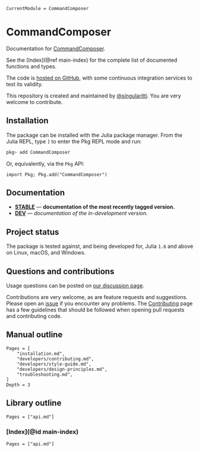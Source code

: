 ```@meta
CurrentModule = CommandComposer
```

# CommandComposer

Documentation for [CommandComposer](https://github.com/singularitti/CommandComposer.jl).

See the [Index](@ref main-index) for the complete list of documented functions
and types.

The code is [hosted on GitHub](https://github.com/singularitti/CommandComposer.jl),
with some continuous integration services to test its validity.

This repository is created and maintained by [@singularitti](https://github.com/singularitti).
You are very welcome to contribute.

## Installation

The package can be installed with the Julia package manager.
From the Julia REPL, type `]` to enter the Pkg REPL mode and run:

```julia
pkg> add CommandComposer
```

Or, equivalently, via the `Pkg` API:

```@repl
import Pkg; Pkg.add("CommandComposer")
```

## Documentation

- [**STABLE**](https://singularitti.github.io/CommandComposer.jl/stable) — **documentation of the most recently tagged version.**
- [**DEV**](https://singularitti.github.io/CommandComposer.jl/dev) — _documentation of the in-development version._

## Project status

The package is tested against, and being developed for, Julia `1.6` and above on Linux,
macOS, and Windows.

## Questions and contributions

Usage questions can be posted on
[our discussion page](https://github.com/singularitti/CommandComposer.jl/discussions).

Contributions are very welcome, as are feature requests and suggestions. Please open an
[issue](https://github.com/singularitti/CommandComposer.jl/issues)
if you encounter any problems. The [Contributing](@ref) page has
a few guidelines that should be followed when opening pull requests and contributing code.

## Manual outline

```@contents
Pages = [
    "installation.md",
    "developers/contributing.md",
    "developers/style-guide.md",
    "developers/design-principles.md",
    "troubleshooting.md",
]
Depth = 3
```

## Library outline

```@contents
Pages = ["api.md"]
```

### [Index](@id main-index)

```@index
Pages = ["api.md"]
```
